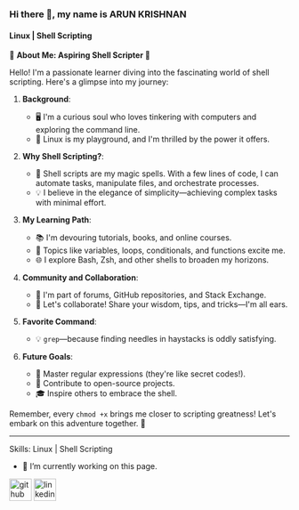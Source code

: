 ### Hi there 👋, my name is ARUN KRISHNAN
#### Linux | Shell Scripting
🌟 **About Me: Aspiring Shell Scripter 🌟**

Hello! I'm a passionate learner diving into the fascinating world of shell scripting. Here's a glimpse into my journey:

1. **Background**:
   - 🖥️ I'm a curious soul who loves tinkering with computers and exploring the command line.
   - 🐧 Linux is my playground, and I'm thrilled by the power it offers.

2. **Why Shell Scripting?**:
   - 📜 Shell scripts are my magic spells. With a few lines of code, I can automate tasks, manipulate files, and orchestrate processes.
   - 💡 I believe in the elegance of simplicity—achieving complex tasks with minimal effort.

3. **My Learning Path**:
   - 📚 I'm devouring tutorials, books, and online courses.
   - 🚀 Topics like variables, loops, conditionals, and functions excite me.
   - 🌐 I explore Bash, Zsh, and other shells to broaden my horizons.


4. **Community and Collaboration**:
   - 👥 I'm part of forums, GitHub repositories, and Stack Exchange.
   - 🤝 Let's collaborate! Share your wisdom, tips, and tricks—I'm all ears.

5. **Favorite Command**:
   - 💡 `grep`—because finding needles in haystacks is oddly satisfying.

6. **Future Goals**:
   - 🌠 Master regular expressions (they're like secret codes!).
   - 🚀 Contribute to open-source projects.
   - 🎓 Inspire others to embrace the shell.

Remember, every `chmod +x` brings me closer to scripting greatness! Let's embark on this adventure together. 🚀

---

Skills: Linux | Shell Scripting

- 🔭 I’m currently working on this page. 


[<img src='https://cdn.jsdelivr.net/npm/simple-icons@3.0.1/icons/github.svg' alt='github' height='40'>](https://github.com/arunkrishnan725)  [<img src='https://cdn.jsdelivr.net/npm/simple-icons@3.0.1/icons/linkedin.svg' alt='linkedin' height='40'>](https://www.linkedin.com/in/www.linkedin.com/in/arun-krishnan-p725/)  

